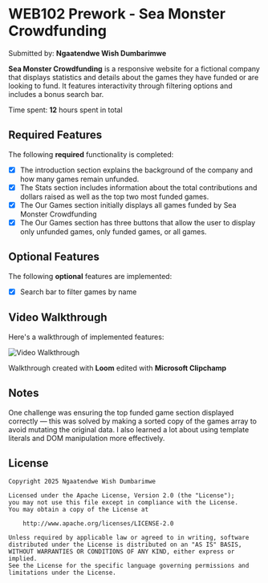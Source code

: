 # WEB102 Prework - Sea Monster Crowdfunding

Submitted by: **Ngaatendwe Wish Dumbarimwe**

**Sea Monster Crowdfunding** is a responsive website for a fictional company that displays statistics and details about the games they have funded or are looking to fund. It features interactivity through filtering options and includes a bonus search bar.

Time spent: **12** hours spent in total

## Required Features

The following **required** functionality is completed:

- [x] The introduction section explains the background of the company and how many games remain unfunded.
- [x] The Stats section includes information about the total contributions and dollars raised as well as the top two most funded games.
- [x] The Our Games section initially displays all games funded by Sea Monster Crowdfunding
- [x] The Our Games section has three buttons that allow the user to display only unfunded games, only funded games, or all games.

## Optional Features

The following **optional** features are implemented:

- [x] Search bar to filter games by name

## Video Walkthrough

Here's a walkthrough of implemented features:

<img src='https://www.loom.com/share/9b93b5db13b24b4da2c0f4ff9551cf25?sid=2f8f2aad-8de6-4445-910d-f02acb8bdd01' title='Video Walkthrough' width='' alt='Video Walkthrough' />

Walkthrough created with **Loom** edited with **Microsoft Clipchamp**

## Notes

One challenge was ensuring the top funded game section displayed correctly — this was solved by making a sorted copy of the games array to avoid mutating the original data. I also learned a lot about using template literals and DOM manipulation more effectively.

## License

    Copyright 2025 Ngaatendwe Wish Dumbarimwe

    Licensed under the Apache License, Version 2.0 (the "License");
    you may not use this file except in compliance with the License.
    You may obtain a copy of the License at

        http://www.apache.org/licenses/LICENSE-2.0

    Unless required by applicable law or agreed to in writing, software
    distributed under the License is distributed on an "AS IS" BASIS,
    WITHOUT WARRANTIES OR CONDITIONS OF ANY KIND, either express or implied.
    See the License for the specific language governing permissions and
    limitations under the License.
